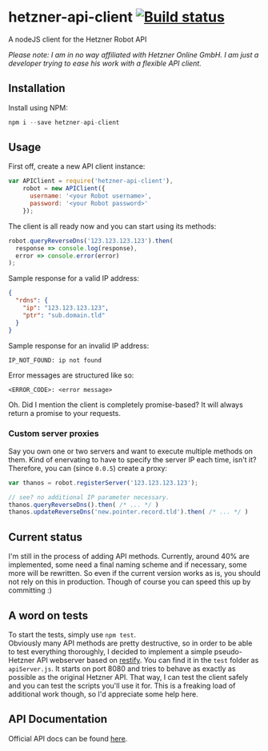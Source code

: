 # hetzner-api-client [![Build status](https://api.travis-ci.org/Radiergummi/hetzner-api-client.svg)](https://travis-ci.org/Radiergummi/hetzner-api-client)
A nodeJS client for the Hetzner Robot API  

*Please note: I am in no way affiliated with Hetzner Online GmbH. I am just a developer trying to ease his work with a flexible API client.*

## Installation
Install using NPM: 

````javascript
npm i --save hetzner-api-client
````

## Usage
First off, create a new API client instance:

````javascript
var APIClient = require('hetzner-api-client'),
    robot = new APIClient({
      username: '<your Robot username>',
      password: '<your Robot password>'
    });
````

The client is all ready now and you can start using its methods:

````javascript
robot.queryReverseDns('123.123.123.123').then(
  response => console.log(response),
  error => console.error(error)
);
````

Sample response for a valid IP address:

````json
{
  "rdns": {
    "ip": "123.123.123.123",
    "ptr": "sub.domain.tld"
  }
}
````

Sample response for an invalid IP address:

````
IP_NOT_FOUND: ip not found
````

Error messages are structured like so:

````
<ERROR_CODE>: <error message>
````

Oh. Did I mention the client is completely promise-based? It will always return a promise to your requests.

### Custom server proxies
Say you own one or two servers and want to execute multiple methods on them. Kind of enervating to have to specify the server IP each time, isn't it? Therefore, you can (since `0.0.5`) create a proxy:

````javascript
var thanos = robot.registerServer('123.123.123.123');

// see? no additional IP parameter necessary.
thanos.queryReverseDns().then( /* ... */ )
thanos.updateReverseDns('new.pointer.record.tld').then( /* ... */ )
````

## Current status
I'm still in the process of adding API methods. Currently, around 40% are implemented, some need a final naming scheme and if necessary, some more will be rewritten. So even if the current version works as is, you should not rely on this in production. Though of course you can speed this up by committing :)

## A word on tests
To start the tests, simply use `npm test`.  
Obviously many API methods are pretty destructive, so in order to be able to test everything thoroughly, I decided to implement a simple pseudo-Hetzner API webserver based on [restify](http://restify.com/). You can find it in the `test` folder as `apiServer.js`. It starts on port 8080 and tries to behave as exactly as possible as the original Hetzner API. That way, I can test the client safely and you can test the scripts you'll use it for. 
  This is a freaking load of additional work though, so I'd appreciate some help here.

## API Documentation
Official API docs can be found [here](https://wiki.hetzner.de/index.php/Robot_Webservice/en).
